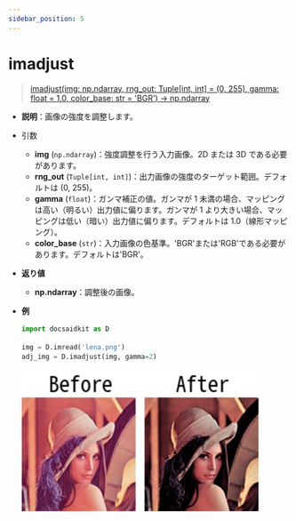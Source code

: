 ```yaml
---
sidebar_position: 5
---
```


# imadjust

> [imadjust(img: np.ndarray, rng_out: Tuple[int, int] = (0, 255), gamma: float = 1.0, color_base: str = 'BGR') -> np.ndarray](https://github.com/DocsaidLab/DocsaidKit/blob/012540eebaebb2718987dd3ec0f7dcf40f403caa/docsaidkit/vision/functionals.py#L122)

- **説明**：画像の強度を調整します。

- 引数

  - **img** (`np.ndarray`)：強度調整を行う入力画像。2D または 3D である必要があります。
  - **rng_out** (`Tuple[int, int]`)：出力画像の強度のターゲット範囲。デフォルトは (0, 255)。
  - **gamma** (`float`)：ガンマ補正の値。ガンマが 1 未満の場合、マッピングは高い（明るい）出力値に偏ります。ガンマが 1 より大きい場合、マッピングは低い（暗い）出力値に偏ります。デフォルトは 1.0（線形マッピング）。
  - **color_base** (`str`)：入力画像の色基準。'BGR'または'RGB'である必要があります。デフォルトは'BGR'。

- **返り値**

  - **np.ndarray**：調整後の画像。

- **例**

  ```python
  import docsaidkit as D

  img = D.imread('lena.png')
  adj_img = D.imadjust(img, gamma=2)
  ```

  ![imadjust](./resource/test_imadjust.jpg)

